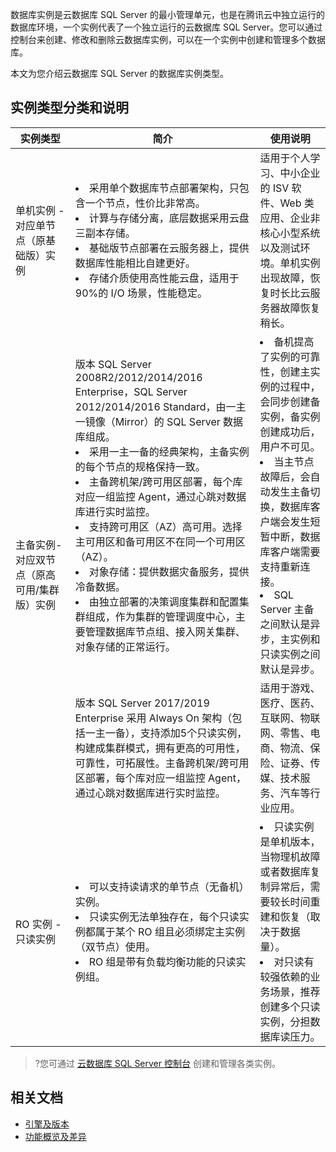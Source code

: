 数据库实例是云数据库 SQL Server 的最小管理单元，也是在腾讯云中独立运行的数据库环境，一个实例代表了一个独立运行的云数据库 SQL Server。您可以通过控制台来创建、修改和删除云数据库实例，可以在一个实例中创建和管理多个数据库。

本文为您介绍云数据库 SQL Server 的数据库实例类型。

## 实例类型分类和说明

<table>
<thead><tr><th width=19%>实例类型</th><th>简介</th><th>使用说明</th></tr></thead>
<tbody><tr>
<td>单机实例 - 对应单节点（原基础版）实例</td>
<td><li>采用单个数据库节点部署架构，只包含一个节点，性价比非常高。</li><li>计算与存储分离，底层数据采用云盘三副本存储。</li><li>基础版节点部署在云服务器上，提供数据库性能相比自建更好。</li><li>存储介质使用高性能云盘，适用于90%的 I/O 场景，性能稳定。</li></td>
<td>适用于个人学习、中小企业的 ISV 软件、Web 类应用、企业非核心小型系统以及测试环境。单机实例出现故障，恢复时长比云服务器故障恢复稍长。</td></tr>
<tr>
<td rowspan="2">主备实例-对应双节点（原高可用/集群版）实例</td>
<td>版本 SQL Server 2008R2/2012/2014/2016 Enterprise，SQL Server 2012/2014/2016 Standard，由一主一镜像（Mirror）的 SQL Server 数据库组成。<li>采用一主一备的经典架构，主备实例的每个节点的规格保持一致。</li><li>主备跨机架/跨可用区部署，每个库对应一组监控 Agent，通过心跳对数据库进行实时监控。</li><li>支持跨可用区（AZ）高可用。选择主可用区和备可用区不在同一个可用区（AZ）。</li><li>对象存储：提供数据灾备服务，提供冷备数据。</li><li>由独立部署的决策调度集群和配置集群组成，作为集群的管理调度中心，主要管理数据库节点组、接入网关集群、对象存储的正常运行。</li></td><td><li>备机提高了实例的可靠性，创建主实例的过程中，会同步创建备实例，备实例创建成功后，用户不可见。</li><li>当主节点故障后，会自动发生主备切换，数据库客户端会发生短暂中断，数据库客户端需要支持重新连接。</li><li>SQL Server 主备之间默认是异步，主实例和只读实例之间默认是异步。</li></td></tr>
<tr><td>版本 SQL Server 2017/2019 Enterprise 采用 Always On 架构（包括一主一备），支持添加5个只读实例，构建成集群模式，拥有更高的可用性，可靠性，可拓展性。主备跨机架/跨可用区部署，每个库对应一组监控 Agent，通过心跳对数据库进行实时监控。</td><td>适用于游戏、医疗、医药、互联网、物联网、零售、电商、物流、保险、证券、传媒、技术服务、汽车等行业应用。</td></tr>
<tr>
<td>RO 实例 - 只读实例</td>
<td><li>可以支持读请求的单节点（无备机）实例。</li><li>只读实例无法单独存在，每个只读实例都属于某个 RO 组且必须绑定主实例（双节点）使用。</li><li>RO 组是带有负载均衡功能的只读实例组。</li></td>
<td><li>只读实例是单机版本，当物理机故障或者数据库复制异常后，需要较长时间重建和恢复（取决于数据量）。</li><li>对只读有较强依赖的业务场景，推荐创建多个只读实例，分担数据库读压力。</li></td></tr>
</tbody></table>

>?您可通过 [云数据库 SQL Server 控制台](https://console.cloud.tencent.com/sqlserver) 创建和管理各类实例。

## 相关文档
- [引擎及版本](https://cloud.tencent.com/document/product/238/3263)
- [功能概览及差异](https://cloud.tencent.com/document/product/238/71649)
